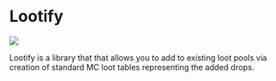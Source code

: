 # Lootify
<p align="left">
<a href="https://opensource.org/licenses/MIT"><img src="https://img.shields.io/badge/License-MIT-brightgreen.svg"></a>
</p>

Lootify is a library that that allows you to add to existing loot pools via creation of standard MC loot tables representing the added drops.
